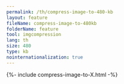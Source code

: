```yaml
---
permalink: /th/compress-image-to-480-kb
layout: feature
fileName: compress-image-to-480kb
folderName: feature
tool: imgcompression
lang: th
size: 480
type: kb
nointernationalization: true
---
```

{%- include compress-image-to-X.html -%}
      